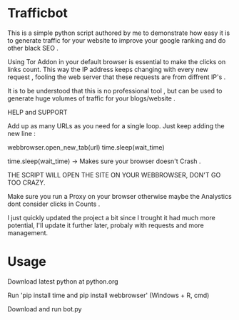 # Trafficbot
This is a simple python script authored by me to demonstrate how easy it is to generate traffic for your website to improve your google ranking and do other black SEO . 

Using Tor Addon in your default browser is essential to make the clicks on links count. This way the IP address keeps changing with every new request , fooling the web server that these requests are from diffrent IP's . 

It is to be understood that this is no professional tool , but can be used to generate huge volumes of traffic for your blogs/website . 


HELP and SUPPORT

Add up as many URLs as you need for a single loop. Just keep adding the new line :

webbrowser.open_new_tab(url) time.sleep(wait_time)

time.sleep(wait_time) -> Makes sure your browser doesn't Crash . 

THE SCRIPT WILL OPEN THE SITE ON YOUR WEBBROWSER, DON'T GO TOO CRAZY.

Make sure you run a Proxy on your browser otherwise maybe the Analystics dont consider clicks in Counts . 

I just quickly updated the project a bit since I trought it had much more potential, I'll update it further later, probaly with requests and more management.

# Usage

Download latest python at python.org

Run 'pip install time and pip install webbrowser' (Windows + R, cmd)

Download and run bot.py
